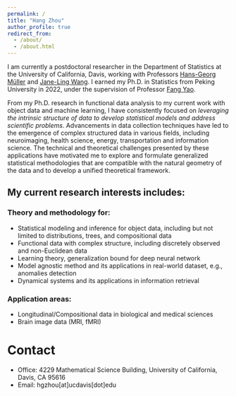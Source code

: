 ```yaml
---
permalink: /
title: "Hang Zhou"
author_profile: true
redirect_from: 
  - /about/
  - /about.html
---
```




I am currently a postdoctoral researcher in the Department of Statistics at the University of California, Davis, working with Professors [Hans-Georg Müller](https://anson.ucdavis.edu/~mueller/) and [Jane-Ling Wang](https://anson.ucdavis.edu/~wang/). I earned my Ph.D. in Statistics from Peking University in 2022, under the supervision of Professor [Fang Yao](https://www.math.pku.edu.cn/teachers/yaof/Homepage.html).


From my Ph.D. research in functional data analysis to my current work with object data and machine learning, I have consistently focused on *leveraging the intrinsic structure of data to develop statistical models and address scientific problems*. Advancements in data collection techniques have led to the emergence of complex structured data in various fields, including neuroimaging, health science, energy, transportation and information science. The technical and theoretical challenges presented by these applications have motivated me to explore and formulate generalized statistical methodologies that are compatible with the natural geometry of the data and to develop a unified theoretical framework.

## My current research interests includes:

### Theory and methodology for:
- Statistical modeling and inference for object data, including but not limited to distributions, trees, and compositional data
- Functional data with complex structure, including discretely observed and non-Euclidean data
- Learning theory, generalization bound for deep neural network
- Model agnostic method and its applications in real-world dataset, e.g., anomalies detection
- Dynamical systems and its applications in information retrieval

### Application areas:
- Longitudinal/Compositional data in biological and medical sciences
- Brain image data (MRI, fMRI)



# Contact

- Office: 4229 Mathematical Science Building, University of California, Davis, CA 95616
- Email: hgzhou\[at\]ucdavis\[dot\]edu



